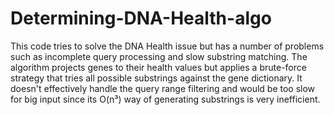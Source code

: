 # Determining-DNA-Health-algo
This code tries to solve the DNA Health issue but has a number of problems such as incomplete query processing and slow substring matching. The algorithm projects genes to their health values but applies a brute-force strategy that tries all possible substrings against the gene dictionary. It doesn't effectively handle the query range filtering and would be too slow for big input since its O(n³) way of generating substrings is very inefficient.


